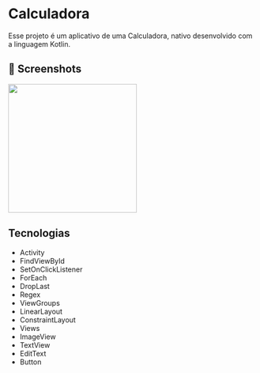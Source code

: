 # Calculadora 
Esse projeto é um aplicativo de uma Calculadora, nativo desenvolvido com a linguagem Kotlin.

## :camera_flash: Screenshots
<!-- You can add more screenshots here if you like -->
<img src="https://github.com/user-attachments/assets/3e7c4777-be9a-4181-af7d-726e0aa0c4ba" width=260 />



## Tecnologias
- Activity
- FindViewById
- SetOnClickListener
- ForEach
- DropLast
- Regex
- ViewGroups
- LinearLayout
- ConstraintLayout
- Views
- ImageView
- TextView
- EditText
- Button
